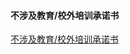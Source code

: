 #### 不涉及教育/校外培训承诺书

[不涉及教育/校外培训承诺书](https://beianwendang.s3.cn-north-1.jdcloud-oss.com/wendangxiazhai/bj-withouteducationcns.docx)
